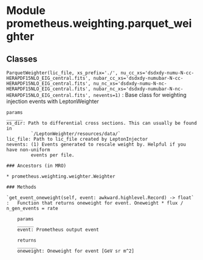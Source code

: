Module prometheus.weighting.parquet_weighter
============================================

Classes
-------

`ParquetWeighter(lic_file, xs_prefix='./', nu_cc_xs='dsdxdy-numu-N-cc-HERAPDF15NLO_EIG_central.fits', nubar_cc_xs='dsdxdy-numubar-N-cc-HERAPDF15NLO_EIG_central.fits', nu_nc_xs='dsdxdy-numu-N-nc-HERAPDF15NLO_EIG_central.fits', nubar_nc_xs='dsdxdy-numubar-N-nc-HERAPDF15NLO_EIG_central.fits', nevents=1)`
:   Base class for weighting injection events with LeptonWeighter
    
    params
    ______
    xs_dir: Path to differential cross sections. This can usually be found in 
             `/LeptonWeighter/resources/data/`
    lic_file: Path to lic_file created by LeptonInjector
    nevents: (1) Events generated to rescale weight by. Helpful if you have non-uniform
             events per file.

    ### Ancestors (in MRO)

    * prometheus.weighting.weighter.Weighter

    ### Methods

    `get_event_oneweight(self, event: awkward.highlevel.Record) ‑> float`
    :   Function that returns oneweight for event. Oneweight * flux / n_gen_events = rate
        
        params
        ______
        event: Prometheus output event
        
        returns
        _______
        oneweight: Oneweight for event [GeV sr m^2]